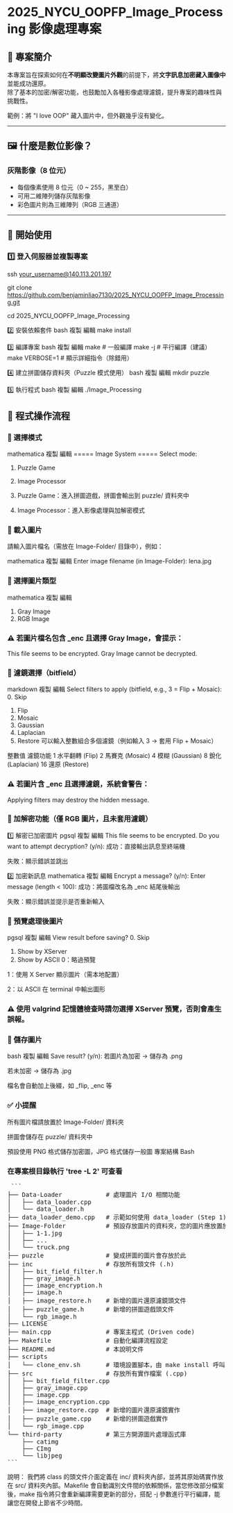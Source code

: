 # 2025_NYCU_OOPFP_Image_Processing 影像處理專案

## 📌 專案簡介
本專案旨在探索如何在**不明顯改變圖片外觀**的前提下，將**文字訊息加密藏入圖像中**並能成功還原。  
除了基本的加密/解密功能，也鼓勵加入各種影像處理濾鏡，提升專案的趣味性與挑戰性。

範例：將 "I love OOP" 藏入圖片中，但外觀幾乎沒有變化。

---

## 🖼️ 什麼是數位影像？

### 灰階影像（8 位元）
- 每個像素使用 8 位元（0 ~ 255，黑至白）
- 可用二維陣列儲存灰階影像  
- 彩色圖片則為三維陣列（RGB 三通道）

---

## 🚀 開始使用

### 1️⃣ 登入伺服器並複製專案

ssh your_username@140.113.201.197

git clone https://github.com/benjaminliao7130/2025_NYCU_OOPFP_Image_Processing.git

cd 2025_NYCU_OOPFP_Image_Processing

2️⃣ 安裝依賴套件
bash
複製
編輯
make install

3️⃣ 編譯專案
bash
複製
編輯
make           # 一般編譯
make -j        # 平行編譯（建議）
make VERBOSE=1 # 顯示詳細指令（除錯用）

4️⃣ 建立拼圖儲存資料夾（Puzzle 模式使用）
bash
複製
編輯
mkdir puzzle

5️⃣ 執行程式
bash
複製
編輯
./Image_Processing
## 🧩 程式操作流程
### 📍 選擇模式
mathematica
複製
編輯
===== Image System =====
Select mode:
1. Puzzle Game
2. Image Processor
1. Puzzle Game：進入拼圖遊戲，拼圖會輸出到 puzzle/ 資料夾中

2. Image Processor：進入影像處理與加解密模式

### 📂 載入圖片
請輸入圖片檔名（需放在 Image-Folder/ 目錄中），例如：

mathematica
複製
編輯
Enter image filename (in Image-Folder): lena.jpg
### 🎨 選擇圖片類型
mathematica
複製
編輯
1. Gray Image
2. RGB Image
### ⚠️ 若圖片檔名包含 _enc 且選擇 Gray Image，會提示：
This file seems to be encrypted. Gray Image cannot be decrypted.

### 🧪 濾鏡選擇（bitfield）
markdown
複製
編輯
Select filters to apply (bitfield, e.g., 3 = Flip + Mosaic):
0. Skip
1. Flip
2. Mosaic
4. Gaussian
8. Laplacian
16. Restore
可以輸入整數組合多個濾鏡（例如輸入 3 → 套用 Flip + Mosaic）

整數值	濾鏡功能
1	水平翻轉 (Flip)
2	馬賽克 (Mosaic)
4	模糊 (Gaussian)
8	銳化 (Laplacian)
16	還原 (Restore)

### ⚠️ 若圖片含 _enc 且選擇濾鏡，系統會警告：
Applying filters may destroy the hidden message.

### 🔐 加解密功能（僅 RGB 圖片，且未套用濾鏡）
1️⃣ 解密已加密圖片
pgsql
複製
編輯
This file seems to be encrypted. Do you want to attempt decryption? (y/n):
成功：直接輸出訊息至終端機

失敗：顯示錯誤並跳出

2️⃣ 加密新訊息
mathematica
複製
編輯
Encrypt a message? (y/n):
Enter message (length < 100):
成功：將圖檔改名為 _enc 結尾後輸出

失敗：顯示錯誤並提示是否重新輸入

### 👀 預覽處理後圖片
pgsql
複製
編輯
View result before saving?
0. Skip
1. Show by XServer
2. Show by ASCII
0：略過預覽

1：使用 X Server 顯示圖片（需本地配置）

2：以 ASCII 在 terminal 中輸出圖形

### ⚠️ 使用 valgrind 記憶體檢查時請勿選擇 XServer 預覽，否則會產生誤報。

### 💾 儲存圖片
bash
複製
編輯
Save result? (y/n):
若圖片為加密 → 儲存為 .png

若未加密 → 儲存為 .jpg

檔名會自動加上後綴，如 _flip, _enc 等

### ✅ 小提醒
所有圖片檔請放置於 Image-Folder/ 資料夾

拼圖會儲存在 puzzle/ 資料夾中

預設使用 PNG 格式儲存加密圖，JPG 格式儲存一般圖
專案結構
Bash

### 在專案根目錄執行 'tree -L 2' 可查看
<pre> ``` 
├── Data-Loader            # 處理圖片 I/O 相關功能
│   ├── data_loader.cpp
│   └── data_loader.h
├── data_loader_demo.cpp   # 示範如何使用 data_loader (Step 1)
├── Image-Folder           # 預設存放圖片的資料夾，您的圖片應放置於此
│   ├── 1-1.jpg
│   ├── ...
│   └── truck.png
├── puzzle                 # 變成拼圖的圖片會存放於此
├── inc                    # 存放所有頭文件 (.h)
│   ├── bit_field_filter.h
│   ├── gray_image.h
│   ├── image_encryption.h
│   ├── image.h
│   ├── image_restore.h    # 新增的圖片還原濾鏡頭文件
│   ├── puzzle_game.h      # 新增的拼圖遊戲頭文件
│   └── rgb_image.h
├── LICENSE
├── main.cpp               # 專案主程式 (Driven code)
├── Makefile               # 自動化編譯流程設定
├── README.md              # 本說明文件
├── scripts
│   └── clone_env.sh       # 環境設置腳本，由 make install 呼叫
├── src                    # 存放所有實作檔案 (.cpp)
│   ├── bit_field_filter.cpp
│   ├── gray_image.cpp
│   ├── image.cpp
│   ├── image_encryption.cpp
│   ├── image_restore.cpp  # 新增的圖片還原濾鏡實作
│   ├── puzzle_game.cpp    # 新增的拼圖遊戲實作
│   └── rgb_image.cpp
└── third-party            # 第三方開源圖片處理函式庫
    ├── catimg
    ├── CImg
    └── libjpeg
``` </pre>
說明：
我們將 class 的頭文件介面定義在 inc/ 資料夾內部，並將其原始碼實作放在 src/ 資料夾內部。Makefile 會自動識別文件間的依賴關係，當您修改部分檔案後，make 指令將只會重新編譯需要更新的部分，搭配 -j 參數進行平行編譯，能讓您在開發上節省不少時間。
